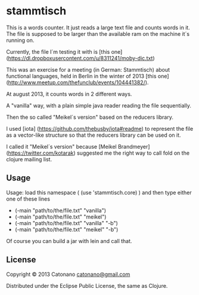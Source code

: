 # stammtisch

This is a words counter. It just reads a large text file and counts words in it. The file is supposed to be larger than the available ram on the machine it´s running on.

Currently, the file I´m testing it with is [this one] (https://dl.dropboxusercontent.com/u/8311241/moby-dic.txt)

This was an exercise for a meeting (in German: Stammtisch) about functional languages, held in Berlin in the winter of 2013 [this one] (http://www.meetup.com/thefunclub/events/104441382/).

At august 2013, it counts words in 2 different ways.

A "vanilla" way, with a plain simple java reader reading the file sequentially.

Then the so called "Meikel´s version" based on the reducers library.

I used [iota] (https://github.com/thebusby/iota#readme) to represent the file as a vector-like structure so that the reducers library can be used on it.

I called it "Meikel´s version" because [Meikel Brandmeyer] (https://twitter.com/kotarak) suggested me the right way to call fold on the clojure mailing list.

## Usage

Usage:
load this namespace ( (use 'stammtisch.core) ) and then type either one of these lines
* (-main "path/to/the/file.txt" "vanilla")
* (-main "path/to/the/file.txt" "meikel")
* (-main "path/to/the/file.txt" "vanilla" "-b")
* (-main "path/to/the/file.txt" "meikel" "-b")

Of course you can build a jar with lein and call that.

## License

Copyright © 2013 Catonano catonano@gmail.com

Distributed under the Eclipse Public License, the same as Clojure.
